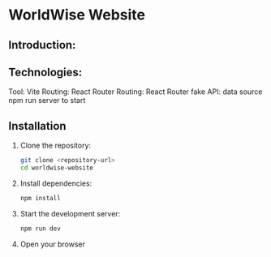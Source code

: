 # WorldWise Website
## Introduction:

## Technologies:
Tool: Vite
Routing: React Router
Routing: React Router
fake API: data source npm run server to start

## Installation
1. Clone the repository:
   ```bash
   git clone <repository-url>
   cd worldwise-website
2. Install dependencies:
    ```bash
    npm install
3. Start the development server:

    ```bash
    npm run dev
4. Open your browser